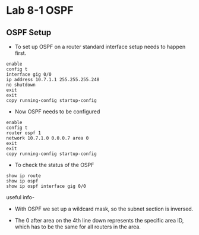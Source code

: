 # Lab 8-1 OSPF

## OSPF Setup 

* To set up OSPF on a router standard interface setup needs to happen first.

```
enable
config t
interface gig 0/0
ip address 10.7.1.1 255.255.255.248
no shutdown
exit
exit
copy running-config startup-config
```

* Now OSPF needs to be configured

```
enable
config t
router ospf 1
network 10.7.1.0 0.0.0.7 area 0
exit
exit
copy running-config startup-config
```

* To check the status of the OSPF 

```
show ip route
show ip ospf
show ip ospf interface gig 0/0
```

useful info-

*  With OSPF we set up a wildcard mask, so the subnet section is inversed.

* The 0 after area on the 4th line down represents the specific area ID, which has to be the same for all routers in the area.
